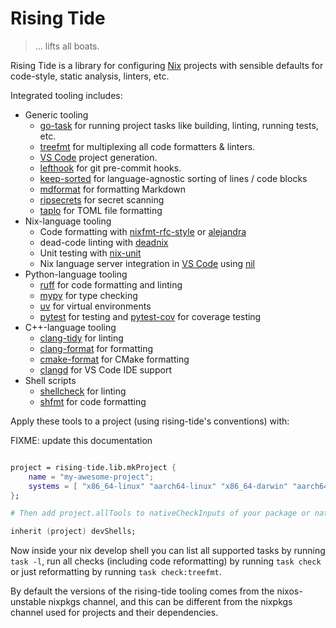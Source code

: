 # Rising Tide

> … lifts all boats.

Rising Tide is a library for configuring [Nix] projects with sensible defaults for code-style, static analysis, linters, etc.

Integrated tooling includes:

- Generic tooling
  - [go-task] for running project tasks like building, linting, running tests, etc.
  - [treefmt] for multiplexing all code formatters & linters.
  - [VS Code][vscode] project generation.
  - [lefthook] for git pre-commit hooks.
  - [keep-sorted] for language-agnostic sorting of lines / code blocks
  - [mdformat] for formatting Markdown
  - [ripsecrets] for secret scanning
  - [taplo] for TOML file formatting
- Nix-language tooling
  - Code formatting with [nixfmt-rfc-style] or [alejandra]
  - dead-code linting with [deadnix]
  - Unit testing with [nix-unit]
  - Nix language server integration in [VS Code][vscode] using [nil]
- Python-language tooling
  - [ruff] for code formatting and linting
  - [mypy] for type checking
  - [uv] for virtual environments
  - [pytest] for testing and [pytest-cov] for coverage testing
- C++-language tooling
  - [clang-tidy] for linting
  - [clang-format] for formatting
  - [cmake-format] for CMake formatting
  - [clangd] for VS Code IDE support
- Shell scripts
  - [shellcheck] for linting
  - [shfmt] for code formatting

Apply these tools to a project (using rising-tide's conventions) with:

FIXME: update this documentation

```nix

project = rising-tide.lib.mkProject {
    name = "my-awesome-project";
    systems = [ "x86_64-linux" "aarch64-linux" "x86_64-darwin" "aarch64-darwin" ];
};

# Then add project.allTools to nativeCheckInputs of your package or nativeBuildInputs of your devShell:

inherit (project) devShells;

```

Now inside your nix develop shell you can list all supported tasks by running `task -l`, run all checks (including code reformatting) by running `task check` or just reformatting by running `task check:treefmt`.

By default the versions of the rising-tide tooling comes from the nixos-unstable nixpkgs channel, and this can be different from the nixpkgs channel used for projects and their dependencies.

[alejandra]: https://github.com/kamadorueda/alejandra
[clang-format]: https://clang.llvm.org/docs/ClangFormat.html
[clang-tidy]: https://clang.llvm.org/extra/clang-tidy/
[clangd]: https://clangd.llvm.org/
[cmake-format]: https://cmake-format.readthedocs.io/
[deadnix]: https://github.com/astro/deadnix
[go-task]: https://taskfile.dev/
[keep-sorted]: https://github.com/google/keep-sorted
[lefthook]: https://evilmartians.github.io/lefthook/
[mdformat]: https://mdformat.readthedocs.io/
[mypy]: https://mypy.readthedocs.io/en/stable/index.html
[nil]: https://github.com/oxalica/nil
[nix]: https://nixos.org/
[nix-unit]: https://github.com/nix-community/nix-unit
[nixfmt-rfc-style]: https://github.com/NixOS/nixfmt
[pytest]: https://docs.pytest.org/en/stable/
[pytest-cov]: https://pytest-cov.readthedocs.io/en/stable/
[ripsecrets]: https://github.com/sirwart/ripsecrets
[ruff]: https://docs.astral.sh/ruff/
[shellcheck]: https://www.shellcheck.net/
[shfmt]: https://github.com/mvdan/sh
[taplo]: https://taplo.tamasfe.dev/
[treefmt]: https://treefmt.com/
[uv]: https://github.com/astral-sh/uv
[vscode]: https://code.visualstudio.com/
